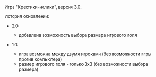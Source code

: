 Игра "Крестики-нолики", версия 3.0.

История обновлений:

- 2.0:
    - добавлена возможность выбора размера игрового поля

- 1.0:
    - игра возможна между двумя игроками (без возможности игры против компьютера)
    - размер игрового поля - только 3х3 (без возможности выбора размера)